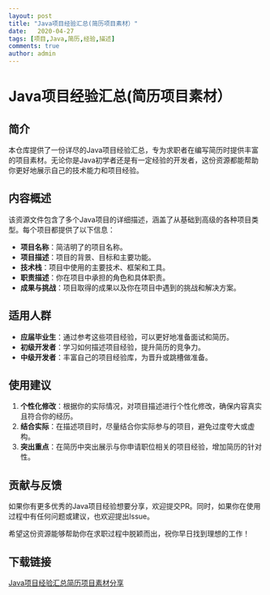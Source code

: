 ```yaml
---
layout: post
title: "Java项目经验汇总(简历项目素材）"
date:   2020-04-27
tags: [项目,Java,简历,经验,描述]
comments: true
author: admin
---
```

# Java项目经验汇总(简历项目素材）

## 简介

本仓库提供了一份详尽的Java项目经验汇总，专为求职者在编写简历时提供丰富的项目素材。无论你是Java初学者还是有一定经验的开发者，这份资源都能帮助你更好地展示自己的技术能力和项目经验。

## 内容概述

该资源文件包含了多个Java项目的详细描述，涵盖了从基础到高级的各种项目类型。每个项目都提供了以下信息：

- **项目名称**：简洁明了的项目名称。
- **项目描述**：项目的背景、目标和主要功能。
- **技术栈**：项目中使用的主要技术、框架和工具。
- **职责描述**：你在项目中承担的角色和具体职责。
- **成果与挑战**：项目取得的成果以及你在项目中遇到的挑战和解决方案。

## 适用人群

- **应届毕业生**：通过参考这些项目经验，可以更好地准备面试和简历。
- **初级开发者**：学习如何描述项目经验，提升简历的竞争力。
- **中级开发者**：丰富自己的项目经验库，为晋升或跳槽做准备。

## 使用建议

1. **个性化修改**：根据你的实际情况，对项目描述进行个性化修改，确保内容真实且符合你的经历。
2. **结合实际**：在描述项目时，尽量结合你实际参与的项目，避免过度夸大或虚构。
3. **突出重点**：在简历中突出展示与你申请职位相关的项目经验，增加简历的针对性。

## 贡献与反馈

如果你有更多优秀的Java项目经验想要分享，欢迎提交PR。同时，如果你在使用过程中有任何问题或建议，也欢迎提出Issue。

希望这份资源能够帮助你在求职过程中脱颖而出，祝你早日找到理想的工作！

## 下载链接

[Java项目经验汇总简历项目素材分享](https://pan.quark.cn/s/5d28a8c21843)
